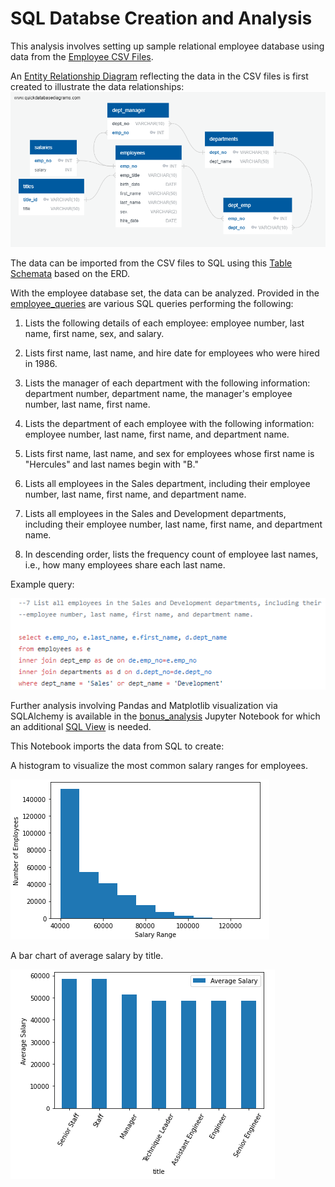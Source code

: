 # SQL Databse Creation and Analysis

This analysis involves setting up sample relational employee database using data from the [Employee CSV Files](https://github.com/lmfao415/SQL-Challenge/tree/main/EmployeeSQL/data).

An [Entity Relationship Diagram](https://github.com/lmfao415/SQL-Challenge/blob/main/EmployeeSQL/EmployeeERD.png) reflecting the data in the CSV files is first created to illustrate the data relationships:
![png](https://github.com/lmfao415/SQL-Challenge/blob/main/EmployeeSQL/EmployeeERD.png?raw=true)

The data can be imported from the CSV files to SQL using this [Table Schemata](https://github.com/lmfao415/SQL-Challenge/blob/main/EmployeeSQL/table_schemata.sql) based on the ERD.


With the employee database set, the data can be analyzed. Provided in the [employee_queries](https://github.com/lmfao415/SQL-Challenge/blob/main/EmployeeSQL/employee_queries.sql) are various SQL queries performing the following:

1. Lists the following details of each employee: employee number, last name, first name, sex, and salary.

2. Lists first name, last name, and hire date for employees who were hired in 1986.

3. Lists the manager of each department with the following information: department number, department name, the manager's employee number, last name, first name.

4. Lists the department of each employee with the following information: employee number, last name, first name, and department name.

5. Lists first name, last name, and sex for employees whose first name is "Hercules" and last names begin with "B."

6. Lists all employees in the Sales department, including their employee number, last name, first name, and department name.

7. Lists all employees in the Sales and Development departments, including their employee number, last name, first name, and department name.

8. In descending order, lists the frequency count of employee last names, i.e., how many employees share each last name.

Example query:

![samp](https://github.com/lmfao415/SQL-Challenge/blob/main/EmployeeSQL/query.png?raw=true)




Further analysis involving Pandas and Matplotlib visualization via SQLAlchemy is available in the [bonus_analysis](https://github.com/lmfao415/SQL-Challenge/blob/main/EmployeeSQL/bonus_analysis.ipynb) Jupyter Notebook for which an additional [SQL View](https://github.com/lmfao415/SQL-Challenge/blob/main/EmployeeSQL/bonus_view.sql) is needed.

This Notebook imports the data from SQL to create:

A histogram to visualize the most common salary ranges for employees.

![img](https://github.com/lmfao415/SQL-Challenge/blob/main/EmployeeSQL/hist.png?raw=true)

A bar chart of average salary by title.

![img](https://github.com/lmfao415/SQL-Challenge/blob/main/EmployeeSQL/salaries.png?raw=true)
